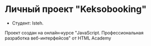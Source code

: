 # Личный проект "Keksobooking"

* Студент: Isteh.

Проект создан на онлайн‑курсе "JavaScript. Профессиональная разработка веб-интерфейсов" от HTML Academy
